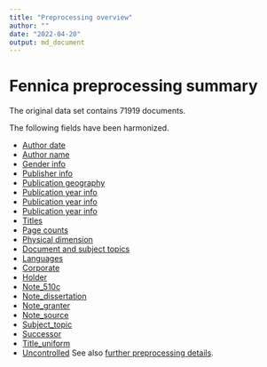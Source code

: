 ```yaml
---
title: "Preprocessing overview"
author: ""
date: "2022-04-20"
output: md_document
---
```




# Fennica preprocessing summary

The original data set contains 71919 documents.

The following fields have been harmonized.

  * [Author date](author_date.md)
  * [Author name](author_name.md)
  * [Gender info](gender.md)
  * [Publisher info](publisher.md)
  * [Publication geography](publication_place.md)
  * [Publication year info](publication_time.md)
  * [Publication year info](publication_frequency.md)
  * [Publication year info](publication_interval.md)
  * [Titles](title.md)  
  * [Page counts](pagecount.md)
  * [Physical dimension](dimension.md)    
  * [Document and subject topics](topic.md)
  * [Languages](language.md)
  * [Corporate](corporate.md)
  * [Holder](holder.md)
  * [Note_510c](note_510c.md)
  * [Note_dissertation](note_dissertation.md)
  * [Note_granter](note_granter.md)
  * [Note_source](note_source.md)
  * [Subject_topic](subject_topic.md)
  * [Successor](successor.md)
  * [Title_uniform](title_uniform.md)
  * [Uncontrolled](uncontrolled.md)
See also [further preprocessing details](details.Rmd).


